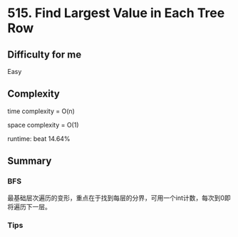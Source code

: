 # 515. Find Largest Value in Each Tree Row
## Difficulty for me

Easy

## Complexity
time complexity = O(n)

space complexity = O(1)

runtime: beat 14.64%

## Summary
### BFS

最基础层次遍历的变形，重点在于找到每层的分界，可用一个int计数，每次到0即将遍历下一层。

### Tips

